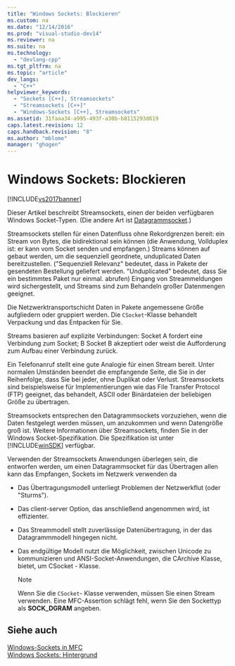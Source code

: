 ```yaml
---
title: "Windows Sockets: Blockieren"
ms.custom: na
ms.date: "12/14/2016"
ms.prod: "visual-studio-dev14"
ms.reviewer: na
ms.suite: na
ms.technology: 
  - "devlang-cpp"
ms.tgt_pltfrm: na
ms.topic: "article"
dev_langs: 
  - "C++"
helpviewer_keywords: 
  - "Sockets [C++], Streamsockets"
  - "Streamsockets [C++]"
  - "Windows-Sockets [C++], Streamsockets"
ms.assetid: 31faaa34-a995-493f-a30b-b8115293d619
caps.latest.revision: 12
caps.handback.revision: "8"
ms.author: "mblome"
manager: "ghogen"
---
```

# Windows Sockets: Blockieren
[!INCLUDE[vs2017banner](../assembler/inline/includes/vs2017banner.md)]

Dieser Artikel beschreibt Streamsockets, einen der beiden verfügbaren Windows Socket\-Typen. \(Die andere Art ist [Datagrammsocket](../mfc/windows-sockets-datagram-sockets.md).\)  
  
 Streamsockets stellen für einen Datenfluss ohne Rekordgrenzen bereit: ein Stream von Bytes, die bidirektional sein können \(die Anwendung, Vollduplex ist: er kann vom Socket senden und empfangen.\)  Streams können auf gebaut werden, um die sequenziell geordnete, unduplicated Daten bereitzustellen. \("Sequenziell Relevanz" bedeutet, dass in Pakete der gesendeten Bestellung geliefert werden. "Unduplicated" bedeutet, dass Sie ein bestimmtes Paket nur einmal. abrufen\) Eingang von Streammeldungen wird sichergestellt, und Streams sind zum Behandeln großer Datenmengen geeignet.  
  
 Die Netzwerktransportschicht Daten in Pakete angemessene Größe aufgliedern oder gruppiert werden.  Die `CSocket`\-Klasse behandelt Verpackung und das Entpacken für Sie.  
  
 Streams basieren auf explizite Verbindungen: Socket A fordert eine Verbindung zum Socket; B Socket B akzeptiert oder weist die Aufforderung zum Aufbau einer Verbindung zurück.  
  
 Ein Telefonanruf stellt eine gute Analogie für einen Stream bereit.  Unter normalen Umständen beendet die empfangende Seite, die Sie in der Reihenfolge, dass Sie bei jeder, ohne Duplikat oder Verlust.  Streamsockets sind beispielsweise für Implementierungen wie das File Transfer Protocol \(FTP\) geeignet, das behandelt, ASCII oder Binärdateien der beliebigen Größe zu übertragen.  
  
 Streamsockets entsprechen den Datagrammsockets vorzuziehen, wenn die Daten festgelegt werden müssen, um anzukommen und wenn Datengröße groß ist.  Weitere Informationen über Streamsockets, finden Sie in der Windows Socket\-Spezifikation.  Die Spezifikation ist unter [!INCLUDE[winSDK](../atl/includes/winsdk_md.md)] verfügbar.  
  
 Verwenden der Streamsockets Anwendungen überlegen sein, die entworfen werden, um einen Datagrammsocket für das Übertragen allen kann das Empfangen, Sockets im Netzwerk verwenden da  
  
-   Das Übertragungsmodell unterliegt Problemen der Netzwerkflut \(oder "Sturms"\).  
  
-   Das client\-server Option, das anschließend angenommen wird, ist effizienter.  
  
-   Das Streammodell stellt zuverlässige Datenübertragung, in der das Datagrammmodell hingegen nicht.  
  
-   Das endgültige Modell nutzt die Möglichkeit, zwischen Unicode zu kommunizieren und ANSI\-Socket\-Anwendungen, die CArchive Klasse, bietet, um CSocket \- Klasse.  
  
    > [!NOTE]
    >  Wenn Sie die `CSocket`\- Klasse verwenden, müssen Sie einen Stream verwenden.  Eine MFC\-Assertion schlägt fehl, wenn Sie den Sockettyp als **SOCK\_DGRAM** angeben.  
  
## Siehe auch  
 [Windows\-Sockets in MFC](../mfc/windows-sockets-in-mfc.md)   
 [Windows Sockets: Hintergrund](../mfc/windows-sockets-background.md)